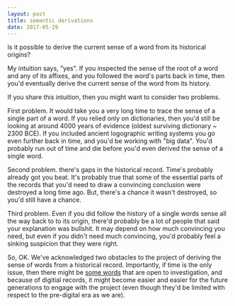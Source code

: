 ```yaml
---
layout: post
title: semantic derivations
date: 2017-05-29
---
```


Is it possible to derive the current sense of a word from its historical origins?

My intuition says, "yes". If you inspected the sense of the root of a word and any of its affixes, and you followed the word's parts back in time, then you'd eventually derive the current sense of the word from its history.

If you share this intuition, then you might want to consider two problems.

First problem. It would take you a very long time to trace the sense of a single part of a word. If you relied only on dictionaries, then you'd still be looking at around 4000 years of evidence (oldest surviving dictionary ~ 2300 BCE). If you included ancient logographic writing systems you go even further back in time, and you'd be working with "big data". You'd probably run out of time and die before you'd even derived the sense of a single word.

Second problem. there's gaps in the historical record. Time's probably already got you beat. It's probably true that some of the essential parts of the records that you'd need to draw a convincing conclusion were destroyed a long time ago. But, there's a chance it wasn't destroyed, so you'd still have a chance.

Third problem. Even if you did follow the history of a single words sense all the way back to to its origin, there'd probably be a lot of people that said your explanation was bullshit. It may depend on how much convincing you need, but even if you didn't need much convincing, you'd probably feel a sinking suspicion that they were right.

So, OK. We've acknowledged two obstacles to the project of deriving the sense of words from a historical record. Importantly, if time is the only issue, then there might be <a href="http://nws.merriam-webster.com/opendictionary/newword_display_recent.php">some words</a> that are open to investigation, and because of digitial records, it might become easier and easier for the future generations to engage with the project (even though they'd be limited with respect to the pre-digital era as we are).

